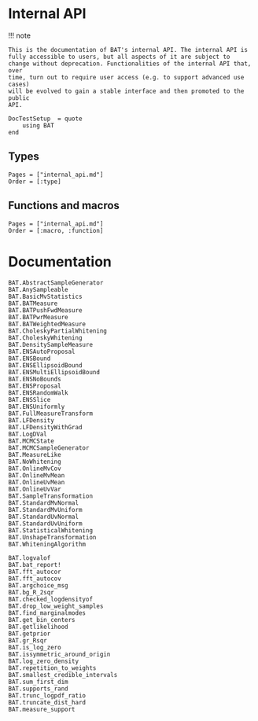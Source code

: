 # Internal API

!!! note

    This is the documentation of BAT's internal API. The internal API is
    fully accessible to users, but all aspects of it are subject to
    change without deprecation. Functionalities of the internal API that, over
    time, turn out to require user access (e.g. to support advanced use cases)
    will be evolved to gain a stable interface and then promoted to the public
    API.

```@meta
DocTestSetup  = quote
    using BAT
end
```

## Types

```@index
Pages = ["internal_api.md"]
Order = [:type]
```

## Functions and macros

```@index
Pages = ["internal_api.md"]
Order = [:macro, :function]
```

# Documentation

```@docs
BAT.AbstractSampleGenerator
BAT.AnySampleable
BAT.BasicMvStatistics
BAT.BATMeasure
BAT.BATPushFwdMeasure
BAT.BATPwrMeasure
BAT.BATWeightedMeasure
BAT.CholeskyPartialWhitening
BAT.CholeskyWhitening
BAT.DensitySampleMeasure
BAT.ENSAutoProposal
BAT.ENSBound
BAT.ENSEllipsoidBound
BAT.ENSMultiEllipsoidBound
BAT.ENSNoBounds
BAT.ENSProposal
BAT.ENSRandomWalk
BAT.ENSSlice
BAT.ENSUniformly
BAT.FullMeasureTransform
BAT.LFDensity
BAT.LFDensityWithGrad
BAT.LogDVal
BAT.MCMCState
BAT.MCMCSampleGenerator
BAT.MeasureLike
BAT.NoWhitening
BAT.OnlineMvCov
BAT.OnlineMvMean
BAT.OnlineUvMean
BAT.OnlineUvVar
BAT.SampleTransformation
BAT.StandardMvNormal
BAT.StandardMvUniform
BAT.StandardUvNormal
BAT.StandardUvUniform
BAT.StatisticalWhitening
BAT.UnshapeTransformation
BAT.WhiteningAlgorithm

BAT.logvalof
BAT.bat_report!
BAT.fft_autocor
BAT.fft_autocov
BAT.argchoice_msg
BAT.bg_R_2sqr
BAT.checked_logdensityof
BAT.drop_low_weight_samples
BAT.find_marginalmodes
BAT.get_bin_centers
BAT.getlikelihood
BAT.getprior
BAT.gr_Rsqr
BAT.is_log_zero
BAT.issymmetric_around_origin
BAT.log_zero_density
BAT.repetition_to_weights
BAT.smallest_credible_intervals
BAT.sum_first_dim
BAT.supports_rand
BAT.trunc_logpdf_ratio
BAT.truncate_dist_hard
BAT.measure_support
```
